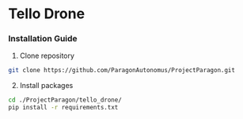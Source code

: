 # Tello Drone

### Installation Guide
1. Clone repository
``` bash
git clone https://github.com/ParagonAutonomus/ProjectParagon.git
```
2. Install packages
``` bash
cd ./ProjectParagon/tello_drone/
pip install -r requirements.txt
```

